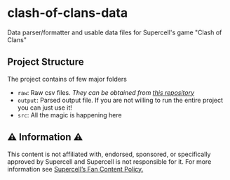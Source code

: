 # clash-of-clans-data

Data parser/formatter and usable data files for Supercell's game "Clash of Clans"

## Project Structure

The project contains of few major folders

- `raw`: Raw csv files. _They can be obtained from [this repository](https://github.com/Statscell/clash-of-clans-csv)_
- `output`: Parsed output file. If you are not willing to run the entire project you can just use it!
- `src`: All the magic is happening here

## ⚠️ Information ⚠️

This content is not affiliated with, endorsed, sponsored, or specifically approved by Supercell and Supercell is not responsible for it.
For more information see [Supercell’s Fan Content Policy.](https://supercell.com/en/fan-content-policy/)
